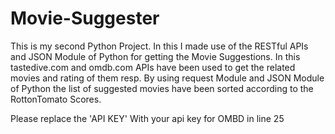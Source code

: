 # Movie-Suggester
This is my second Python Project. In this I made use of the RESTful APIs and JSON Module of Python for getting the Movie Suggestions. 
In this tastedive.com and omdb.com APIs have been used to get the related movies and rating of them resp. By using request Module and JSON Module of Python
the list of suggested movies have been sorted according to the RottonTomato Scores.

Please replace the 'API KEY' With your api key for OMBD in line 25
